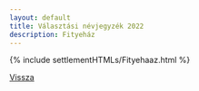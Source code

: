 ```yaml
---
layout: default
title: Választási névjegyzék 2022
description: Fityeház
---
```


{% include settlementHTMLs/Fityehaaz.html %}

[Vissza](../)